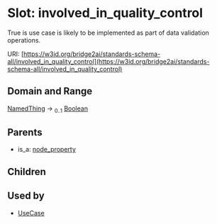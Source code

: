 
# Slot: involved_in_quality_control


True is use case is likely to be implemented as part of data validation operations.

URI: [https://w3id.org/bridge2ai/standards-schema-all/involved_in_quality_control](https://w3id.org/bridge2ai/standards-schema-all/involved_in_quality_control)


## Domain and Range

[NamedThing](NamedThing.md) &#8594;  <sub>0..1</sub> [Boolean](types/Boolean.md)

## Parents

 *  is_a: [node_property](node_property.md)

## Children


## Used by

 * [UseCase](UseCase.md)
